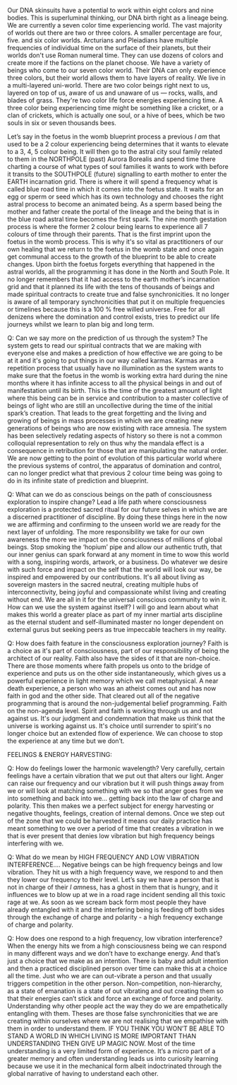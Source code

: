 




Our DNA skinsuits have a potential to work within eight colors and nine bodies.
This is superluminal thinking,
our DNA birth right as a lineage being.
We are currently a seven color time experiencing world.
The vast majority of worlds out there are two or three colors.
A smaller percentage are four,
five.
and six color worlds.
Arcturians and Pleiadians have multiple frequencies of individual time on the surface of their planets,
but their worlds don't use Roman numeral time.
They can use dozens of colors and create more if the factions on the planet choose.
We have a variety of beings who come to our seven color world.
Their DNA can only experience three colors,
but their world allows them to have layers of reality.
We live in a multi-layered uni-world.
There are two color beings right next to us,
layered on top of us,
aware of us and unaware of us
&mdash;
rocks,
walls,
and blades of grass.
They're two color life force energies experiencing time.
A three color being experiencing time might be something like a cricket,
or a clan of crickets,
which is actually one soul,
or a hive of bees,
which be two souls in six or seven thousands bees.

Let’s say in the foetus in the womb blueprint process a previous *I am* that used to be a 2 colour experiencing being determines that it wants to elevate to a 3,
4,
5 colour being.
It will then go to the astral city soul family related to them in the NORTHPOLE (past) Aurora Borealis and spend time there charting a course of what types of soul families it wants to work with before it transits to the SOUTHPOLE (future) signalling to earth mother to enter the EARTH incarnation grid.
There is where it will spend a frequency what is called blue road time in which it comes into the foetus state.
It waits for an egg or sperm or seed which has its own technology and chooses the right astral process to become an animated being.
As a sperm based being the mother and father create the portal of the lineage and the being that is in the blue road astral time becomes the first spark.
The nine month gestation process is where the former 2 colour being learns to experience all 7 colours of time through their parents.
That is the first imprint upon the foetus in the womb process.
This is why it's so vital as practitioners of our own healing that we return to the foetus in the womb state and once again get communal access to the growth of the blueprint to be able to create changes.
Upon birth the foetus forgets everything that happened in the astral worlds,
all the programming it has done in the North and South Pole.
It no longer remembers that it had access to the earth mother’s incarnation grid and that it planned its life with the tens of thousands of beings and made spiritual contracts to create true and false synchronicities.
It no longer is aware of all temporary synchronicities that put it on multiple frequencies or timelines because this is a 100 % free willed universe.
Free for all denizens where the domination and control exists,
tries to predict our life journeys whilst we learn to plan big and long term.

Q:
Can we say more on the prediction of us through the system?
The system gets to read our spiritual contracts that we are making with everyone else and makes a prediction of how effective we are going to be at it and it's going to put things in our way called karmas.
Karmas are a repetition process that usually have no illumination as the system wants to make sure that the foetus in the womb is working extra hard during the nine months where it has infinite access to all the physical beings in and out of manifestation until its birth.
This is the time of the greatest amount of light where this being can be in service and contribution to a master collective of beings of light who are still an uncollective during the time of the initial spark’s creation.
That leads to the great forgetting and the living and growing of beings in mass processes in which we are creating new generations of beings who are now existing with race amnesia.
The system has been selectively redating aspects of history so there is not a common colloquial representation to rely on thus why the mandala effect is a consequence in retribution for those that are manipulating the natural order.
We are now getting to the point of evolution of this particular world where the previous systems of control,
the apparatus of domination and control,
can no longer predict what that previous 2 colour time being was going to do in its infinite state of prediction and blueprint.

Q:
What can we do as conscious beings on the path of consciousness exploration to inspire change?
Lead a life path where consciousness exploration is a protected sacred ritual for our future selves in which we are a discerned practitioner of discipline.
By doing these things here in the now we are affirming and confirming to the unseen world we are ready for the next layer of unfolding.
The more responsibility we take for our own awareness the more we impact on the consciousness of millions of global beings.
Stop smoking the ‘hopium’ pipe and allow our authentic truth,
that our inner genius can spark forward at any moment in time to wow this world with a song,
inspiring words,
artwork,
or a business.
Do whatever we desire with such force and impact on the self that the world will look our way,
be inspired and empowered by our contributions.
It's all about living as sovereign masters in the sacred neutral,
creating multiple hubs of interconnectivity,
being joyful and compassionate whilst living and creating without end.
We are all in it for the universal conscious community to win it.
How can we use the system against itself?
I will go and learn about what makes this world a greater place as part of my inner martial arts discipline as the eternal student and self-illuminated master no longer dependent on external gurus but seeking peers as true impeccable teachers in my reality.

Q:
How does faith feature in the consciousness exploration journey?
Faith is a choice as it's part of consciousness,
part of our responsibility of being the architect of our reality.
Faith also have the sides of it that are non-choice.
There are those moments where faith propels us onto to the bridge of experience and puts us on the other side instantaneously,
which gives us a powerful experience in light memory which we call metaphysical.
A near death experience,
a person who was an atheist comes out and has now faith in god and the other side.
That cleared out all of the negative programming that is around the non-judgemental belief programming.
Faith on the non-agenda level.
Spirit and faith is working through us and not against us.
It's our judgment and condemnation that make us think that the universe is working against us.
It's choice until surrender to spirit's no longer choice but an extended flow of experience.
We can choose to stop the experience at any time but we don’t.


FEELINGS & ENERGY HARVESTING:

Q:
How do feelings lower the harmonic wavelength?
Very carefully,
certain feelings have a certain vibration that we put out that alters our light.
Anger can raise our frequency and our vibration but it will push things away from we or will look at matching something with we so that anger goes from we into something and back into we… getting back into the law of charge and polarity.
This then makes we a perfect subject for energy harvesting or negative thoughts,
feelings,
creation of internal demons.
Once we step out of the zone that we could be harvested it means our daily practice has meant something to we over  a period of time that creates a vibration in we that is ever present that denies low vibration but high frequency beings interfering with we.

Q:
What do we mean by HIGH FREQUENCY AND LOW VIBRATION INTERFERENCE….
Negative beings can be high frequency beings and low vibration.
They hit us with a high frequency wave,
we respond to and then they lower our frequency to their level.
Let’s say we have a person that is not in charge of their *I am*ness,
has a ghost in them that is hungry,
and it influences we to blow up at we in a road rage incident sending all this toxic rage at we.
As soon as we scream back form most people they have already entangled with it and the interfering being is feeding off both sides through the exchange of charge and polarity -  a high frequency exchange of charge and polarity.

Q:
How does one respond to a high frequency,
low vibration interference?
When the energy hits we from a high consciousness being we can respond in many different ways and we don’t have to exchange energy.
And that’s just a choice that we make as an intention.
There is baby and adult intention and then a practiced disciplined person over time can make this at a choice all the time.
Just who we are can out-vibrate a person and that usually triggers competition in the other person.
Non-competition,
non-hierarchy,
as a state of emanation is a state of out vibrating and out creating them so that their energies can’t stick and force an exchange of force and polarity.
Understanding why other people act the way they do we are empathetically entangling with them.
Theses are those false synchronicities that we are creating within ourselves where we are not realising that we empathise with them in order to understand them.
IF YOU THINK YOU WON’T BE ABLE TO STAND A WORLD IN WHICH LIVING IS MORE IMPORTANT THAN UNDERSTANDING THEN GIVE UP MAGIC NOW.
Most of the time understanding is a very limited form of experience.
It’s a micro part of a greater memory and often understanding leads us into curiosity learning because we use it in the mechanical form albeit indoctrinated through the global narrative of having to understand each other.
